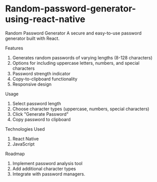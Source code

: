 # Random-password-generator-using-react-native
Random Password Generator
A secure and easy-to-use password generator built with React.

Features
1. Generates random passwords of varying lengths (8-128 characters)
2. Options for including uppercase letters, numbers, and special characters
3. Password strength indicator
4. Copy-to-clipboard functionality
5. Responsive design

Usage
1. Select password length
2. Choose character types (uppercase, numbers, special characters)
3. Click "Generate Password"
4. Copy password to clipboard

Technologies Used
1. React Native 
2. JavaScript


Roadmap
1. Implement password analysis tool
2. Add additional character types
3. Integrate with password managers.

